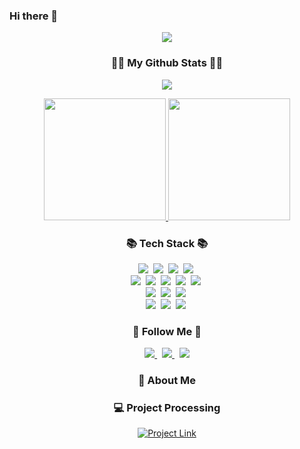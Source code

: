 ### Hi there 👋

<div align="center">
  <img src="https://capsule-render.vercel.app/api?type=wave&color=auto&height=300&section=header&text=BuKwon%20Kim&fontSize=90"/>
</div>

<h3 align="center">👩‍💻 My Github Stats 👩‍💻</h3>
<p align="center">
  <a href="https://github.com/anuraghazra/github-readme-stats">
    <img src="https://github-readme-stats.vercel.app/api?username=bukwon&show_icons=true&theme=transparent" />
  </a>
</p>

<div align="center">
  <a href="https://github.com/bukwon/bukwon">
    <img src="https://github-readme-stats.vercel.app/api/top-langs/?username=bukwon&langs_count=10&layout=compact&theme=dark" height="195" />
  </a>
  <a href="https://solved.ac/dnu05043/">
    <img src="http://mazassumnida.wtf/api/v2/generate_badge?boj=dnu05043" height="195" />
  </a>
</div>

<h3 align="center">📚 Tech Stack 📚</h3>
<p align="center">
  <img src="https://img.shields.io/badge/Java-007396?style=flat-square&logo=Java&logoColor=white"/>&nbsp
  <img src="https://img.shields.io/badge/C-A8B9CC?style=flat-square&logo=C&logoColor=white"/>&nbsp
  <img src="https://img.shields.io/badge/Csharp-512BD4?style=flat-square&logo=csharp&logoColor=white"/>&nbsp
  <img src="https://img.shields.io/badge/c++-00599C?style=flat-square&logo=cplusplus&logoColor=white"/>&nbsp
  <br>
  <img src="https://img.shields.io/badge/Spring-6DB33F?style=flat-square&logo=Spring&logoColor=white"/>&nbsp
  <img src="https://img.shields.io/badge/SpringBoot-6DB33F?style=flat-square&logo=SpringBoot&logoColor=white"/>&nbsp
  <img src="https://img.shields.io/badge/thymeleaf-005F0F?style=flat-square&logo=thymeleaf&logoColor=white"/>&nbsp
  <img src="https://img.shields.io/badge/Unity-FFFFFF?style=flat-square&logo=Unity&logoColor=black"/>&nbsp
  <img src="https://img.shields.io/badge/Arduino-00878F?style=flat-square&logo=Arduino&logoColor=white"/>&nbsp
  <br>
  <img src="https://img.shields.io/badge/Javascript-ffb13b?style=flat-square&logo=javascript&logoColor=white"/>&nbsp
  <img src="https://img.shields.io/badge/CSS3-1572B6?style=flat-square&logo=css3&logoColor=white"/>&nbsp
  <img src="https://img.shields.io/badge/HTML5-E34F26?style=flat-square&logo=html5&logoColor=white"/>&nbsp
  <br>
  <img src="https://img.shields.io/badge/Mysql-E6B91E?style=flat-square&logo=MySql&logoColor=white"/>&nbsp
  <img src="https://img.shields.io/badge/AWS-232F3E?style=flat-square&logo=AmazonAWS&logoColor=white"/>&nbsp
  <img src="https://img.shields.io/badge/Docker-2496ED?style=flat-square&logo=Docker&logoColor=white"/>&nbsp
</p>

<h3 align="center">🌈 Follow Me 🌈</h3>
<p align="center">
  <a href="https://velog.io/@dnu05043">
    <img src="https://img.shields.io/badge/Tech%20Blog-11B48A?style=flat-square&logo=Vimeo&logoColor=white"/>
  </a>&nbsp
  <a href="https://www.instagram.com/bu_kwon_2/">
    <img src="https://img.shields.io/badge/Instagram-E4405F?style=flat-square&logo=Instagram&logoColor=white"/>
  </a>&nbsp
  <a href="mailto:dnu05043@gmail.com">
    <img src="https://img.shields.io/badge/Gmail-d14836?style=flat-square&logo=Gmail&logoColor=white"/>
  </a>
</p>

<h3 align="center">🫡 About Me</h3>

<h3 align="center">💻 Project Processing</h3>

<p align="center">
  <a href="https://github.com/swyp11/swyp-backend">
    <img src="https://img.shields.io/badge/-%20Project ~ ing-green?style=for-the-badge" alt="Project Link">
  </a>
</p>


<!--
**bukwon/bukwon** is a ✨ _special_ ✨ repository because its `README.md` (this file) appears on your GitHub profile.

<p align="center">
  <a href="https://www.notion.so/Hi-I-m-BuKwon-ed733a401adb46a1a10d1a32b066c029">
    <img src="https://img.shields.io/badge/-My%20Portfolio-blue?style=for-the-badge" alt="Portfolio Link">
  </a>
</p>

You can use this section to introduce more personal insights about your work habits, projects, or professional orientation.
-->
